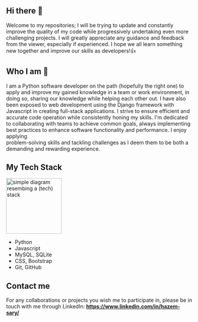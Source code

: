 ## Hi there 👋

 Welcome to my repositories; I will be trying to update and constantly improve the quality of my code while progressively undertaking 
 even more challenging projects. I will greatly appreciate any guidance and feedback from the viewer, especially if experienced.
 I hope we all learn something new together and improve our skills as developers!👍
 
## Who I am 🧑

   I am a Python software developer on the path (hopefully the right one) to apply and improve my gained knowledge in a
   team or work environment, in doing so, sharing our knowledge while helping each other out. I have also been exposed
   to web development using the Django framework with Javascript in creating full-stack applications. I strive to ensure efficient 
   and accurate code operation while consistently honing my skills. I'm dedicated to collaborating with teams to achieve common 
   goals, always implementing best practices to enhance software functionality and performance. I enjoy applying <br>
   problem-solving skills and tackling challenges as I deem them to be both a demanding and rewarding experience.
   
## My Tech Stack

<img alt="simple diagram resembing a (tech) stack" src= "https://github.com/Hazem160/Hazem160/assets/116741123/a05b797d-ca8f-4cfe-ab04-42247db41246" height="150"> 

   - Python
   - Javascript
   -  MySQL, SQLite
   -  CSS, Bootstrap
   -  Git, GitHub
     
## Contact me
For any collaborations or projects you wish me to participate in, please be in touch with me through LinkedIn:
__https://www.linkedin.com/in/hazem-sary/__
   
<!--
**Hazem160/Hazem160** is a ✨ _special_ ✨ repository because its `README.md` (this file) appears on your GitHub profile.
 
Here are some ideas to get you started:

- 🔭 I’m currently working on ...
- 🌱 I’m currently learning ...
- 👯 I’m looking to collaborate on ...
- 🤔 I’m looking for help with ...
- 💬 Ask me about ...
- 📫 How to reach me: ...
- 😄 Pronouns: ...
- ⚡ Fun fact: ...
-->
